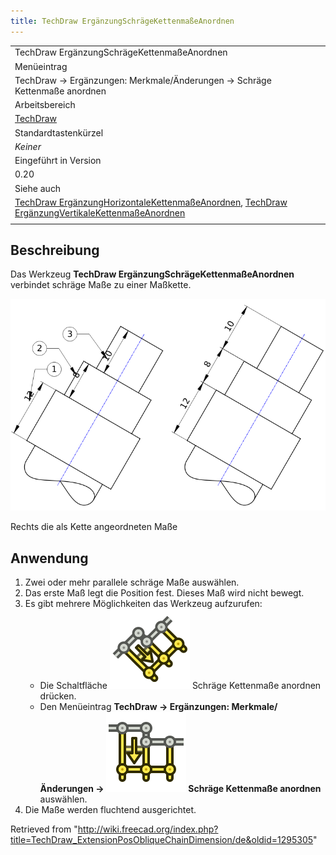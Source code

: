 ```yaml
---
title: TechDraw ErgänzungSchrägeKettenmaßeAnordnen
---
```


|                                                                                                                                                                                                                                                                                          |
| ---------------------------------------------------------------------------------------------------------------------------------------------------------------------------------------------------------------------------------------------------------------------------------------- |
| TechDraw ErgänzungSchrägeKettenmaßeAnordnen                                                                                                                                                                                                                                              |
| Menüeintrag                                                                                                                                                                                                                                                                              |
| TechDraw → Ergänzungen: Merkmale/Änderungen → Schräge Kettenmaße anordnen                                                                                                                                                                                                                |
| Arbeitsbereich                                                                                                                                                                                                                                                                           |
| [TechDraw](/TechDraw_Workbench/de "TechDraw Workbench/de")                                                                                                                                                                                                                               |
| Standardtastenkürzel                                                                                                                                                                                                                                                                     |
| _Keiner_                                                                                                                                                                                                                                                                                 |
| Eingeführt in Version                                                                                                                                                                                                                                                                    |
| 0.20                                                                                                                                                                                                                                                                                     |
| Siehe auch                                                                                                                                                                                                                                                                               |
| [TechDraw ErgänzungHorizontaleKettenmaßeAnordnen](/TechDraw_ExtensionPosHorizChainDimension/de "TechDraw ExtensionPosHorizChainDimension/de"), [TechDraw ErgänzungVertikaleKettenmaßeAnordnen](/TechDraw_ExtensionPosVertChainDimension/de "TechDraw ExtensionPosVertChainDimension/de") |
|                                                                                                                                                                                                                                                                                          |

## Beschreibung

Das Werkzeug **TechDraw ErgänzungSchrägeKettenmaßeAnordnen** verbindet schräge Maße zu einer Maßkette.

![](/src/assets/images/TechDraw_ExtensionPosObliqueChainDimensionExample.png)

Rechts die als Kette angeordneten Maße

## Anwendung

1. Zwei oder mehr parallele schräge Maße auswählen.
2. Das erste Maß legt die Position fest. Dieses Maß wird nicht bewegt.
3. Es gibt mehrere Möglichkeiten das Werkzeug aufzurufen:
   - Die Schaltfläche ![](/src/assets/images/TechDraw_ExtensionPosObliqueChainDimension.svg) Schräge Kettenmaße anordnen drücken.
   - Den Menüeintrag **TechDraw → Ergänzungen: Merkmale/Änderungen → ![](/src/assets/images/TechDraw_ExtensionPosHorizChainDimension.svg) Schräge Kettenmaße anordnen** auswählen.
4. Die Maße werden fluchtend ausgerichtet.

Retrieved from "<http://wiki.freecad.org/index.php?title=TechDraw_ExtensionPosObliqueChainDimension/de&oldid=1295305>"
